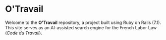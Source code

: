 # O'Travail

Welcome to the **O'Travail** repository, a project built using Ruby on Rails (7.1). This site serves as an AI-assisted search engine for the French Labor Law (*Code du Travail*).
